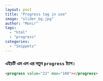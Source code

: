 ```yaml
---
layout: post
title: "Progress tag in use"
image: "slider_bg.jpg"
author: "Monir"
tags:
  - "html"
  - "progress"
categories:
  - "Snippets"
---
```


### এইচটি এম এল এর নতুন `progress` ট্যাগ।

```html
<progress value="22" max="100"></progress>
```

